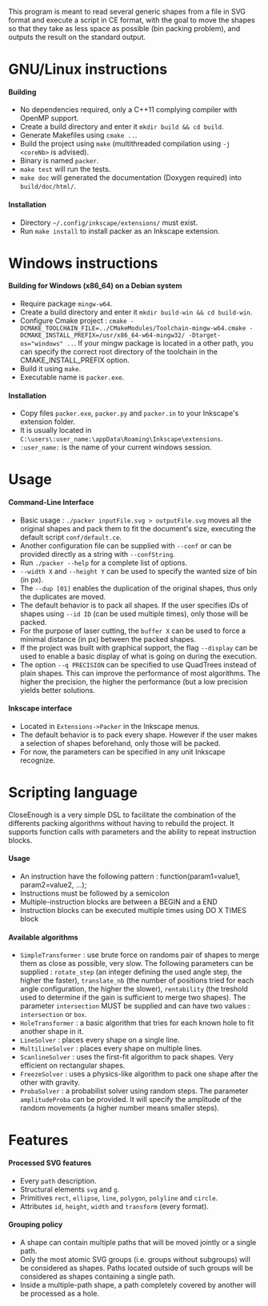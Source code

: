 This program is meant to read several generic shapes from a file in SVG format and execute a script in CE format, with the goal to move the shapes so that they take as less space as possible (bin packing problem), and outputs the result on the standard output.

# GNU/Linux instructions

#### Building

 * No dependencies required, only a C++11 complying compiler with OpenMP support.
 * Create a build directory and enter it `mkdir build && cd build`.
 * Generate Makefiles using `cmake ..`.
 * Build the project using `make` (multithreaded compilation using `-j <coreNb>` is advised).
 * Binary is named `packer`.
 * `make test` will run the tests.
 * `make doc` will generated the documentation (Doxygen required) into `build/doc/html/`.

#### Installation

 * Directory `~/.config/inkscape/extensions/` must exist.
 * Run `make install` to install packer as an Inkscape extension.


# Windows instructions

#### Building for Windows (x86_64) on a Debian system

 * Require package `mingw-w64`.
 * Create a build directory and enter it `mkdir build-win && cd build-win`.
 * Configure Cmake project : `cmake -DCMAKE_TOOLCHAIN_FILE=../CMakeModules/Toolchain-mingw-w64.cmake -DCMAKE_INSTALL_PREFIX=/usr/x86_64-w64-mingw32/ -Dtarget-os="windows" ..`. If your mingw package is located in a other path, you can specify the correct root directory of the toolchain in the CMAKE_INSTALL_PREFIX option.
 * Build it using `make`.
 * Executable name is `packer.exe`.

#### Installation

 * Copy files `packer.exe`, `packer.py` and `packer.in` to your Inkscape's extension folder.
 * It is usually located in `C:\users\:user_name:\appData\Roaming\Inkscape\extensions`.
 * `:user_name:` is the  name of your current windows session.

# Usage

#### Command-Line Interface

 * Basic usage : `./packer inputFile.svg > outputFile.svg` moves all the original shapes and pack them to fit the document's size, executing the default script `conf/default.ce`.
 * Another configuration file can be supplied with `--conf` or can be provided directly as a string with `--confString`.
 * Run `./packer --help` for a complete list of options.
 * `--width X` and `--height Y` can be used to specify the wanted size of bin (in px).
 * The `--dup [01]` enables the duplication of the original shapes, thus only the duplicates are moved.
 * The default behavior is to pack all shapes. If the user specifies IDs of shapes using `--id ID` (can be used multiple times), only those will be packed.
 * For the purpose of laser cutting, the `buffer X` can be used to force a minimal distance (in px) between the packed shapes.
 * If the project was built with graphical support, the flag `--display` can be used to enable a basic display of what is going on during the execution.
 * The option `--q PRECISION` can be specified to use QuadTrees instead of plain shapes. This can improve the performance of most algorithms. The higher the precision, the higher the performance (but a low precision yields better solutions.

#### Inkscape interface

 * Located in `Extensions->Packer` in the Inkscape menus.
 * The default behavior is to pack every shape. However if the user makes a selection of shapes beforehand, only those will be packed.
 * For now, the parameters can be specified in any unit Inkscape recognize.

# Scripting language

CloseEnough is a very simple DSL to facilitate the combination of the differents packing algorithms without having to rebuild the project. It supports function calls with parameters and the ability to repeat instruction blocks.

#### Usage

 * An instruction have the following pattern : function(param1=value1, param2=value2, ...);
 * Instructions must be followed by a semicolon
 * Multiple-instruction blocks are between a BEGIN and a END
 * Instruction blocks can be executed multiple times using DO X TIMES block

#### Available algorithms

 * `SimpleTransformer` : use brute force on randoms pair of shapes to merge them as close as possible, very slow. The following parameters can be supplied : `rotate_step` (an integer defining the used angle step, the higher the faster), `translate_nb` (the number of positions tried for each angle configuration, the higher the slower), `rentability` (the treshold used to determine if the gain is sufficient to merge two shapes). The parameter `intersection` MUST be supplied and can have two values : `intersection` or `box`.
 * `HoleTransformer` : a basic algorithm that tries for each known hole to fit another shape in it.
 * `LineSolver` : places every shape on a single line.
 * `MultilineSolver` : places every shape on multiple lines.
 * `ScanlineSolver` : uses the first-fit algorithm to pack shapes. Very efficient on rectangular shapes.
 * `FreezeSolver` : uses a physics-like algorithm to pack one shape after the other with gravity.
 * `ProbaSolver` : a probabilist solver using random steps. The parameter `amplitudeProba` can be provided. It will specify the amplitude of the random movements (a higher number means smaller steps).

# Features

#### Processed SVG features

 * Every `path` description.
 * Structural elements `svg` and `g`.
 * Primitives `rect`, `ellipse`, `line`, `polygon`, `polyline` and `circle`.
 * Attributes `id`, `height`, `width` and `transform` (every format).

#### Grouping policy

 * A shape can contain multiple paths that will be moved jointly or a single path.
 * Only the most atomic SVG groups (i.e. groups without subgroups) will be considered as shapes. Paths located outside of such groups will be considered as shapes containing a single path.
 * Inside a multiple-path shape, a path completely covered by another will be processed as a hole.
